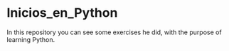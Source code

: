 # Inicios_en_Python
In this repository you can see some exercises he did, with the purpose of learning Python.
